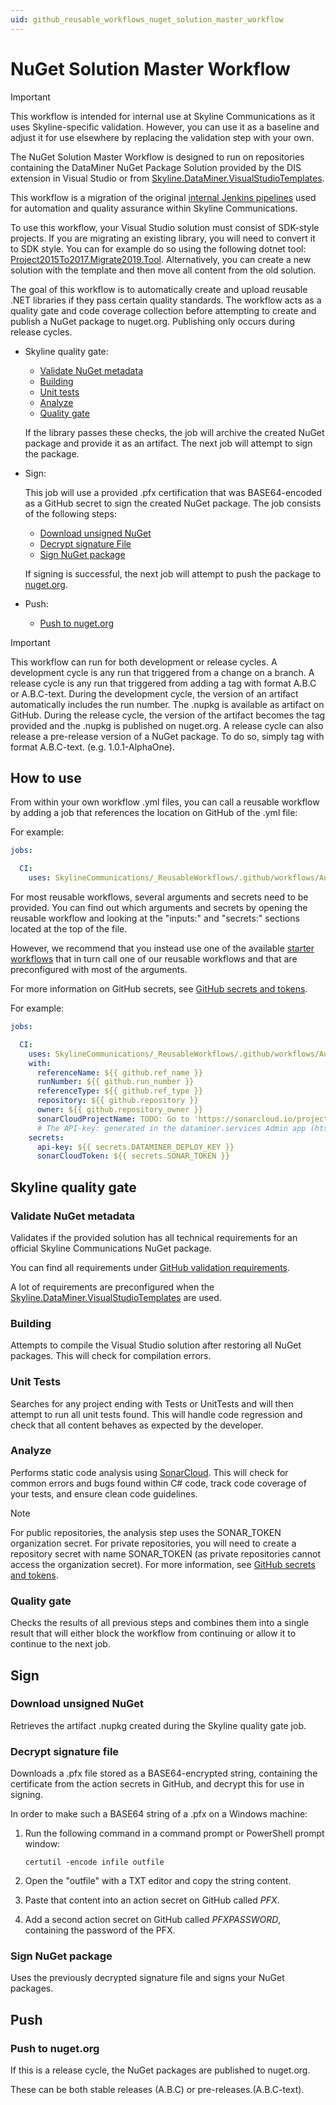 ```yaml
---
uid: github_reusable_workflows_nuget_solution_master_workflow
---
```


# NuGet Solution Master Workflow

> [!IMPORTANT]
> This workflow is intended for internal use at Skyline Communications as it uses Skyline-specific validation. However, you can use it as a baseline and adjust it for use elsewhere by replacing the validation step with your own.

The NuGet Solution Master Workflow is designed to run on repositories containing the DataMiner NuGet Package Solution provided by the DIS extension in Visual Studio or from [Skyline.DataMiner.VisualStudioTemplates](https://www.nuget.org/packages/Skyline.DataMiner.VisualStudioTemplates#readme-body-tab).

This workflow is a migration of the original [internal Jenkins pipelines](xref:Pipeline_stages_for_custom_solutions) used for automation and quality assurance within Skyline Communications.

To use this workflow, your Visual Studio solution must consist of SDK-style projects. If you are migrating an existing library, you will need to convert it to SDK style. You can for example do so using the following dotnet tool: [Project2015To2017.Migrate2019.Tool](https://www.nuget.org/packages/Project2015To2017.Migrate2019.Tool). Alternatively, you can create a new solution with the template and then move all content from the old solution.

The goal of this workflow is to automatically create and upload reusable .NET libraries if they pass certain quality standards. The workflow acts as a quality gate and code coverage collection before attempting to create and publish a NuGet package to nuget.org. Publishing only occurs during release cycles.

- Skyline quality gate:

  - [Validate NuGet metadata](#validate-nuget-metadata)
  - [Building](#building)
  - [Unit tests](#unit-tests)
  - [Analyze](#analyze)
  - [Quality gate](#quality-gate)

  If the library passes these checks, the job will archive the created NuGet package and provide it as an artifact. The next job will attempt to sign the package.

- Sign:

  This job will use a provided .pfx certification that was BASE64-encoded as a GitHub secret to sign the created NuGet package. The job consists of the following steps:

  - [Download unsigned NuGet](#download-unsigned-nuget)
  - [Decrypt signature File](#decrypt-signature-file)
  - [Sign NuGet package](#sign-nuget-package)

  If signing is successful, the next job will attempt to push the package to [nuget.org](https://nuget.org).

- Push:

  - [Push to nuget.org](#push-to-nugetorg)

> [!IMPORTANT]
> This workflow can run for both development or release cycles. A development cycle is any run that triggered from a change on a branch. A release cycle is any run that triggered from adding a tag with format A.B.C or A.B.C-text. During the development cycle, the version of an artifact automatically includes the run number. The .nupkg is available as artifact on GitHub. During the release cycle, the version of the artifact becomes the tag provided and the .nupkg is published on nuget.org. A release cycle can also release a pre-release version of a NuGet package. To do so, simply tag with format A.B.C-text. (e.g. 1.0.1-AlphaOne).

## How to use

From within your own workflow .yml files, you can call a reusable workflow by adding a job that references the location on GitHub of the .yml file:

For example:

```yml
jobs:

  CI:
    uses: SkylineCommunications/_ReusableWorkflows/.github/workflows/Automation Master Workflow.yml@main
```

For most reusable workflows, several arguments and secrets need to be provided. You can find out which arguments and secrets by opening the reusable workflow and looking at the "inputs:" and "secrets:" sections located at the top of the file.

However, we recommend that you instead use one of the available [starter workflows](xref:github_starter_workflows) that in turn call one of our reusable workflows and that are preconfigured with most of the arguments.

For more information on GitHub secrets, see [GitHub secrets and tokens](xref:GitHub_Secrets).

For example:

```yml
jobs:

  CI:
    uses: SkylineCommunications/_ReusableWorkflows/.github/workflows/Automation Master Workflow.yml@main
    with:
      referenceName: ${{ github.ref_name }}
      runNumber: ${{ github.run_number }}
      referenceType: ${{ github.ref_type }}
      repository: ${{ github.repository }}
      owner: ${{ github.repository_owner }}
      sonarCloudProjectName: TODO: Go to 'https://sonarcloud.io/projects/create' and create a project. Then enter the id of the project as mentioned in the sonarcloud project URL here.
      # The API-key: generated in the dataminer.services Admin app (https://admin.dataminer.services/) as authentication for a certain DataMiner System.
    secrets:
      api-key: ${{ secrets.DATAMINER_DEPLOY_KEY }}
      sonarCloudToken: ${{ secrets.SONAR_TOKEN }}
```

## Skyline quality gate

### Validate NuGet metadata

Validates if the provided solution has all technical requirements for an official Skyline Communications NuGet package.

You can find all requirements under [GitHub validation requirements](xref:github_validation_requirements).

A lot of requirements are preconfigured when the [Skyline.DataMiner.VisualStudioTemplates](https://www.nuget.org/packages/Skyline.DataMiner.VisualStudioTemplates#readme-body-tab) are used.

### Building

Attempts to compile the Visual Studio solution after restoring all NuGet packages. This will check for compilation errors.

### Unit Tests

Searches for any project ending with Tests or UnitTests and will then attempt to run all unit tests found. This will handle code regression and check that all content behaves as expected by the developer.

### Analyze

Performs static code analysis using [SonarCloud](https://www.sonarsource.com/products/sonarcloud/). This will check for common errors and bugs found within C# code, track code coverage of your tests, and ensure clean code guidelines.

> [!NOTE]
> For public repositories, the analysis step uses the SONAR_TOKEN organization secret. For private repositories, you will need to create a repository secret with name SONAR_TOKEN (as private repositories cannot access the organization secret). For more information, see [GitHub secrets and tokens](xref:GitHub_Secrets).

### Quality gate

Checks the results of all previous steps and combines them into a single result that will either block the workflow from continuing or allow it to continue to the next job.

## Sign

### Download unsigned NuGet

Retrieves the artifact .nupkg created during the Skyline quality gate job.

### Decrypt signature file

Downloads a .pfx file stored as a BASE64-encrypted string, containing the certificate from the action secrets in GitHub, and decrypt this for use in signing.

In order to make such a BASE64 string of a .pfx on a Windows machine:

1. Run the following command in a command prompt or PowerShell prompt window:

   `certutil -encode infile outfile`

1. Open the "outfile" with a TXT editor and copy the string content.

1. Paste that content into an action secret on GitHub called *PFX*.

1. Add a second action secret on GitHub called *PFXPASSWORD*, containing the password of the PFX.

### Sign NuGet package

Uses the previously decrypted signature file and signs your NuGet packages.

## Push

### Push to nuget.org

If this is a release cycle, the NuGet packages are published to nuget.org.

These can be both stable releases (A.B.C) or pre-releases.(A.B.C-text).
